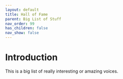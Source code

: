 ```yaml
---
layout: default
title: Hall of Fame
parent: Big List of Stuff
nav_order: 99
has_children: false
nav_show: false
---
```


# Introduction
This is a big list of really interesting or amazing voices.
